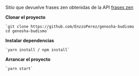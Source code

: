Sitio que devuelve frases zen obtenidas de la API [frases zen](https://api.github.com/zen)

**Clonar el proyecto**

    `git clone https://github.com/EnzzoPerez/genosha-budismo
    cd genosha-budismo`

**Instalar dependencias**

    `yarn install / npm install`

**Arrancar el proyecto**

    `yarn start`